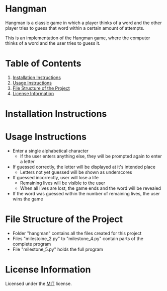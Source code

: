 # Hangman
Hangman is a classic game in which a player thinks of a word and the other player tries to guess that word within a certain amount of attempts.

This is an implementation of the Hangman game, where the computer thinks of a word and the user tries to guess it. 


# Table of Contents
1. [Installation Instructions](#Installation-Instructions)
2. [Usage Instructions](#Usage-Instructions)
3. [File Structure of the Project](#File-Structure-of-the-Project)
4. [License Information](#License-Information)

# Installation Instructions


# Usage Instructions
- Enter a single alphabetical character
    - If the user enters anything else, they will be prompted again to enter a letter
- If guessed correctly, the letter will be displayed at it's intended place
    - Letters not yet guessed will be shown as underscores
- If guessed incorrectly, user will lose a life
    - Remaining lives will be visible to the user
    - When all lives are lost, the game ends and the word will be revealed
- If the word was guessed within the number of remaining lives, the user wins the game

# File Structure of the Project
- Folder "hangman" contains all the files created for this project
- Files "milestoine_2.py" to "milestone_4.py" contain parts of the complete program
- File "milestone_5.py" holds the full program


# License Information
Licensed under the [MIT](https://github.com/lusl007/hangman591/blob/main/LICENSE) license.
